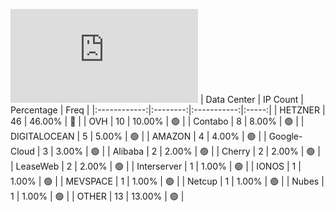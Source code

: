 ![Diagramm](https://github.com/obajay/StateSync-snapshots/blob/main/Projects/Kyve/1/README.md)
| Data Center | IP Count | Percentage | Freq |
|:------------:|:--------:|:-----------:|:-----:|
| HETZNER | 46 | 46.00% | 🔴 |
| OVH | 10 | 10.00% | 🟢 |
| Contabo | 8 | 8.00% | 🟢 |
| DIGITALOCEAN | 5 | 5.00% | 🟢 |
| AMAZON | 4 | 4.00% | 🟢 |
| Google-Cloud | 3 | 3.00% | 🟢 |
| Alibaba | 2 | 2.00% | 🟢 |
| Cherry | 2 | 2.00% | 🟢 |
| LeaseWeb | 2 | 2.00% | 🟢 |
| Interserver | 1 | 1.00% | 🟢 |
| IONOS | 1 | 1.00% | 🟢 |
| MEVSPACE | 1 | 1.00% | 🟢 |
| Netcup | 1 | 1.00% | 🟢 |
| Nubes | 1 | 1.00% | 🟢 |
| OTHER | 13 | 13.00% | 🟢 |